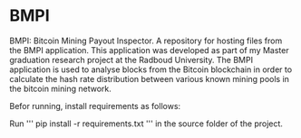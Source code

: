 # BMPI
BMPI: Bitcoin Mining Payout Inspector. A repository for hosting files from the BMPI application. This application was developed as part of my Master graduation research project at the Radboud University. The BMPI application is used to analyse blocks from the Bitcoin blockchain in order to calculate the hash rate distribution between various known mining pools in the bitcoin mining network. 




Befor running, install requirements as follows:

Run ''' pip install -r requirements.txt ''' in the source folder of the project.